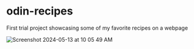 # odin-recipes
First trial project showcasing some of my favorite recipes on a webpage

![Screenshot 2024-05-13 at 10 05 49 AM](https://github.com/TariqKichawele/odin-recipes/assets/105932024/72d99e7f-05ee-446b-9971-1c8d119e20f8)


